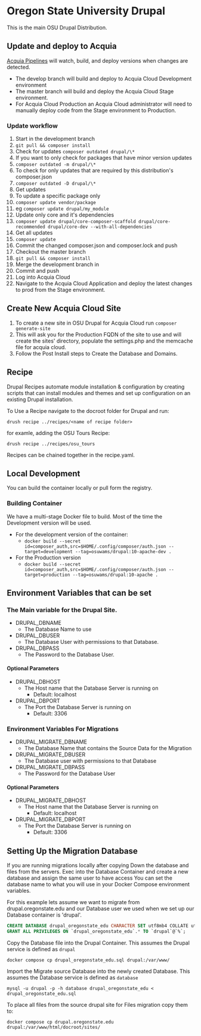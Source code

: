 # Oregon State University Drupal

This is the main OSU Drupal Distribution.

## Update and deploy to Acquia

[Acquia Pipelines](https://docs.acquia.com/cloud-platform/pipelines/) will watch, build, and deploy versions when
changes are detected.

- The develop branch will build and deploy to Acquia Cloud Development environment
- The master branch will build and deploy the Acquia Cloud Stage environment.
- For Acquia Cloud Production an Acquia Cloud administrator will need to manually deploy code from the Stage environment
  to Production.

### Update workflow

1. Start in the development branch
1. ```git pull && composer install```
2. Check for updates ```composer outdated drupal/\*```
1. If you want to only check for packages that have minor version updates
1. ```composer outdated -m drupal/\*```
2. To check for only updates that are required by this distribution's composer.json
1. ```composer outdated -D drupal/\*```
3. Get updates
1. To update a specific package only
1. ```composer update vendor/package```
1. eg ```composer update drupal/my_module```
2. Update only core and it's dependencies
1. ```composer update drupal/core-composer-scaffold drupal/core-recommended drupal/core-dev --with-all-dependencies```
3. Get all updates
1. ```composer update```
4. Commit the changed composer.json and composer.lock and push
5. Checkout the master branch
1. ```git pull && composer install```
2. Merge the development branch in
3. Commit and push
6. Log into Acquia Cloud
1. Navigate to the Acquia Cloud Application and deploy the latest changes to prod from the Stage environment.

## Create New Acquia Cloud Site

1. To create a new site in OSU Drupal for Acquia Cloud run ```composer generate-site```
2. This will ask you for the Production FQDN of the site to use and will create the sites' directory, populate the
   settings.php and the memcache file for acquia cloud.
3. Follow the Post Install steps to Create the Database and Domains.

## Recipe
Drupal Recipes automate module installation & configuration by creating scripts that can install modules and themes and set up  configuration on an existing Drupal installation.

To Use a Recipe navigate to the docroot folder for Drupal and run:
```shell
drush recipe ../recipes/<name of recipe folder>
```
for examle, adding the OSU Tours Recipe:
```shell
drush recipe ../recipes/osu_tours
```

Recipes can be chained together in the recipe.yaml.


## Local Development

You can build the container locally or pull form the registry.

### Building Container

We have a multi-stage Docker file to build. Most of the time the Development version will be used.

- For the development version of the container:
  - ```docker build --secret id=composer_auth,src=$HOME/.config/composer/auth.json --target=development --tag=osuwams/drupal:10-apache-dev .```
- For the Production version
  - ```docker build --secret id=composer_auth,src=$HOME/.config/composer/auth.json --target=production --tag=osuwams/drupal:10-apache .```

## Environment Variables that can be set

### The Main variable for the Drupal Site.

- DRUPAL_DBNAME
  - The Database Name to use
- DRUPAL_DBUSER
  - The Database User with permissions to that Database.
- DRUPAL_DBPASS
  - The Password to the Database User.

#### Optional Parameters

- DRUPAL_DBHOST
  - The Host name that the Database Server is running on
    - Default: localhost
- DRUPAL_DBPORT
  - The Port the Database Server is running on
    - Default: 3306

### Environment Variables For Migrations

- DRUPAL_MIGRATE_DBNAME
  - The Database Name that contains the Source Data for the Migration
- DRUPAL_MIGRATE_DBUSER
  - The Database user with permissions to that Database
- DRUPAL_MIGRATE_DBPASS
  - The Password for the Database User

#### Optional Parameters

- DRUPAL_MIGRATE_DBHOST
  - The Host name that the Database Server is running on
    - Default: localhost
- DRUPAL_MIGRATE_DBPORT
  - The Port the Database Server is running on
    - Default: 3306

## Setting Up the Migration Database

If you are running migrations locally after copying Down the database and files from the servers. Exec into the Database
Container and create a new database and assign the same user to have access
You can set the database name to what you will use in your Docker Compose environment variables.

For this example lets
assume we want to migrate from drupal.oregonstate.edu and our Database user we used when we set up our Database
container
is 'drupal'.

```sql
CREATE DATABASE drupal_oregonstate_edu CHARACTER SET utf8mb4 COLLATE utf8mb4_general_ci;
GRANT ALL PRIVILEGES ON `drupal_oregonstate_edu`.* TO `drupal`@`%`;
```

Copy the Database file into the Drupal Container. This assumes the Drupal service is defined as `drupal`
```shell
docker compose cp drupal_oregonstate_edu.sql drupal:/var/www/
```
Import the Migrate source Database into the newly created Database. This assumes the Database service is defined as `database`
```shell
mysql -u drupal -p -h database drupal_oregonstate_edu < drupal_oregonstate_edu.sql
```

To place all files from the source drupal site for Files migration copy them to:

```shell
docker compose cp drupal.oregonstate.edu drupal:/var/www/html/docroot/sites/
```
